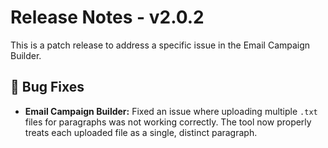 # Release Notes - v2.0.2

This is a patch release to address a specific issue in the Email Campaign Builder.

## 🐛 Bug Fixes

-   **Email Campaign Builder:** Fixed an issue where uploading multiple `.txt` files for paragraphs was not working correctly. The tool now properly treats each uploaded file as a single, distinct paragraph.
